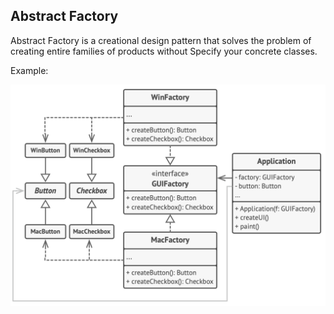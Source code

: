 ## Abstract Factory

Abstract Factory is a creational design pattern that solves the problem of creating entire families of products without
Specify your concrete classes.

Example:

<p align="center">
  <img width="600" src="https://github.com/santimattius/kotlin-design-patterns/blob/master/src/main/resources/creational/abstract-factory/abstract-factory.png?raw=true" alt="Screenshot home"/>
</p>
